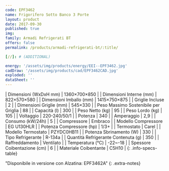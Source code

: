 ```yaml
---
code: EPF3462
name: Frigorifero Sotto Banco 3 Porte
layout: product
date: 2017-09-30
published: true
img:
family: Armadi Refrigerati BT
offers: false
permalink: /products/armadi-refrigerati-bt/:title/

[//]: # (ADDITIONAL)

energy: '/assets/img/products/energy/EEI--EPF3462.jpg'
cadDraw: '/assets/img/products/cad/EPF3462CAD.jpg'
exploded: ''
dataSheet: ''
---
```



| Dimensioni (WxDxH mm) | 1360×700×850 |
| Dimensioni Interne (mm) | 822×570×580 |
| Dimensioni Imballo (mm) | 1415×750×875 |
| Griglie Incluse | 2 |
| Dimensioni Griglie (mm) | 545×330 |
| Peso Massimo Sostenibile per Griglia | 88 |
| Capacità (l) | 300 |
| Peso Netto (kg) | 95 |
| Peso Lordo (kg) | 105 |
| Voltaggio | 220-240/50/1 |
| Potenza | 340 |
| Amperaggio | 2,9 |
| Consumo (kW/24h) | 5 |
| Compressore | Embraco |
| Modello Compressore | EG U130HLR |
| Potenza Compressore (hp) | 1/3+ |
| Termostato | Carel |
| Modello Termostato | PZYDC0HB11 |
| Potenza Sbrinamento (W) | 330 |
| Tipo Refrigerante | R-134a |
| Quantità Refrigerante Contenuta (g) | 350 |
| Raffreddamento | Ventilato |
| Temperatura (°C) | -22~-18 |
| Spessore Coibentazione (cm) | 6 |
| Materiale Coibentante | C5H10 |
{: .info-specs-table}

"Disponibile in versione con Alzatina: EPF3462A"
{: .extra-notes}
